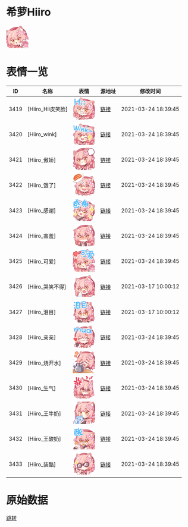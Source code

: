 # 希萝Hiiro

<img src="./cover.png" height="60" alt="cover" />

# 表情一览

|ID|名称|表情|源地址|修改时间|
|----|----|----|----|----|
|3419|[Hiiro_Hii皮笑脸]|<img src="./pic/003419_%5BHiiro_Hii皮笑脸%5D.png" height="60" alt="Hii皮笑脸"/>|[链接](http://i0.hdslb.com/bfs/emote/5c6276afd4df1a02af0c95ad4f807c497dbb8595.png)|2021-03-24 18:39:45|
|3420|[Hiiro_wink]|<img src="./pic/003420_%5BHiiro_wink%5D.png" height="60" alt="wink"/>|[链接](http://i0.hdslb.com/bfs/emote/100b6f3429dffbea01d041647e07a8746ec45bf5.png)|2021-03-24 18:39:45|
|3421|[Hiiro_傲娇]|<img src="./pic/003421_%5BHiiro_傲娇%5D.png" height="60" alt="傲娇"/>|[链接](http://i0.hdslb.com/bfs/emote/8fa7e6ffc5595c42a09f5f28536da176a55e3dcd.png)|2021-03-24 18:39:45|
|3422|[Hiiro_饿了]|<img src="./pic/003422_%5BHiiro_饿了%5D.png" height="60" alt="饿了"/>|[链接](http://i0.hdslb.com/bfs/emote/d6190a4d3278d8cb0400e4017572ca17dc95ac55.png)|2021-03-24 18:39:45|
|3423|[Hiiro_感谢]|<img src="./pic/003423_%5BHiiro_感谢%5D.png" height="60" alt="感谢"/>|[链接](http://i0.hdslb.com/bfs/emote/5c8a0a1ce152ad4de9b091efc8a6cb9fb498e4f8.png)|2021-03-24 18:39:45|
|3424|[Hiiro_害羞]|<img src="./pic/003424_%5BHiiro_害羞%5D.png" height="60" alt="害羞"/>|[链接](http://i0.hdslb.com/bfs/emote/7f304fe4c781a2da1dc35d7d1b031f14b8b8631b.png)|2021-03-24 18:39:45|
|3425|[Hiiro_可爱]|<img src="./pic/003425_%5BHiiro_可爱%5D.png" height="60" alt="可爱"/>|[链接](http://i0.hdslb.com/bfs/emote/3fb98917c30d878e96b077079a29c57c406110a4.png)|2021-03-24 18:39:45|
|3426|[Hiiro_哭笑不得]|<img src="./pic/003426_%5BHiiro_哭笑不得%5D.png" height="60" alt="哭笑不得"/>|[链接](http://i0.hdslb.com/bfs/emote/f3ee8f1092c2322786b7a777da5fd7ed77c5af58.png)|2021-03-17 10:00:12|
|3427|[Hiiro_泪目]|<img src="./pic/003427_%5BHiiro_泪目%5D.png" height="60" alt="泪目"/>|[链接](http://i0.hdslb.com/bfs/emote/4a604ac0ae729b6ce540327a7121f095e42d0b54.png)|2021-03-17 10:00:12|
|3428|[Hiiro_亲亲]|<img src="./pic/003428_%5BHiiro_亲亲%5D.png" height="60" alt="亲亲"/>|[链接](http://i0.hdslb.com/bfs/emote/0b54433d978f51a7031a965f2981832129eb8ef5.png)|2021-03-24 18:39:45|
|3429|[Hiiro_烧开水]|<img src="./pic/003429_%5BHiiro_烧开水%5D.png" height="60" alt="烧开水"/>|[链接](http://i0.hdslb.com/bfs/emote/53c29d3ce7fb7c0f98e040667e47adb57155cc3d.png)|2021-03-24 18:39:45|
|3430|[Hiiro_生气]|<img src="./pic/003430_%5BHiiro_生气%5D.png" height="60" alt="生气"/>|[链接](http://i0.hdslb.com/bfs/emote/17e4595799ba8952f12ed8f4b290813dfd4ae67a.png)|2021-03-24 18:39:45|
|3431|[Hiiro_王牛奶]|<img src="./pic/003431_%5BHiiro_王牛奶%5D.png" height="60" alt="王牛奶"/>|[链接](http://i0.hdslb.com/bfs/emote/5fdeb7de9be166a7bc4ed43cca33e98e8cfd1698.png)|2021-03-24 18:39:45|
|3432|[Hiiro_王酸奶]|<img src="./pic/003432_%5BHiiro_王酸奶%5D.png" height="60" alt="王酸奶"/>|[链接](http://i0.hdslb.com/bfs/emote/e220c868856ea2b036fa9751b8de12985f968814.png)|2021-03-24 18:39:45|
|3433|[Hiiro_装酷]|<img src="./pic/003433_%5BHiiro_装酷%5D.png" height="60" alt="装酷"/>|[链接](http://i0.hdslb.com/bfs/emote/14193deff0390a77423a51523bb4bb5e54db3a2d.png)|2021-03-24 18:39:45|

# 原始数据

[跳转](./raw.json)

